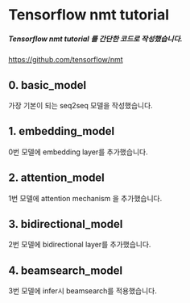 # Tensorflow nmt tutorial
##### Tensorflow nmt tutorial 를 간단한 코드로 작성했습니다.
<https://github.com/tensorflow/nmt>


## 0. basic_model
가장 기본이 되는 seq2seq 모델을 작성했습니다.


## 1. embedding_model
0번 모델에 embedding layer를 추가했습니다.


## 2. attention_model
1번 모델에 attention mechanism 을 추가했습니다.


## 3. bidirectional_model
2번 모델에 bidirectional layer를 추가했습니다.


## 4. beamsearch_model
3번 모델에 infer시  beamsearch를 적용했습니다.


